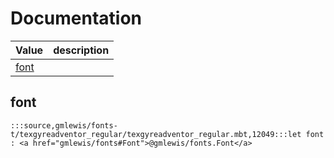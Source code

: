 # Documentation
|Value|description|
|---|---|
|[font](#font)||

## font

```moonbit
:::source,gmlewis/fonts-t/texgyreadventor_regular/texgyreadventor_regular.mbt,12049:::let font : <a href="gmlewis/fonts#Font">@gmlewis/fonts.Font</a>
```

